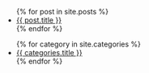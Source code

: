 <ul>
  {% for post in site.posts %}
    <li>
      <a href="{{ post.url }}">{{ post.title }}</a>
    </li>
  {% endfor %}
</ul>
<aside>
    <ul>
    {% for category in site.categories %}
        <li>
            <a href="{{ categories.url }}" id="#{{ category | slugize }}">
                {{ categories.title }}
            </a>
        </li>
    {% endfor %}
    </ul>
</aside>
